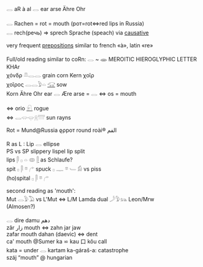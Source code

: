 𓂋 aR à al 𓂋 ear arse Ähre Ohr  

𓂋 Rachen = rot = mouth  (рот=rot⇔red lips in Russia)  
𓂋 rech(речь) => sprech Sprache (speach) via [causative](causative)  

very frequent [prepositions](Prepositions) similar to french «à», latin «re»  

Full/old reading similar to coRn: 
𓂋 ~ 𐦑	MEROITIC HIEROGLYPHIC LETTER KHAr	 
χόνδρ 𓌨𓂋𓂋 grain corn Kern χοῖρ  
χοῖρος 𓂋𓂋𓅱𓏏  [𓃟](𓃟)     sow  
Korn Ähre Ohr ear 𓂋 Ære arse = 𓂋 ⇔ os = mouth  

⇔ orio [𓍯](𓍯) rogue  
⇔ 𓂋𓂌𓂍𓇶𓇲 sun rayns  

Rot = Mund@Russia ϱρрот round roài® الفم  

R as L : Lip 𓂋 ellipse  
PS vs SP  slippery lispel lip split  
lips 𓋴 𓊪 𓏏 𓂏   [𓋴](𓋴) as Schlaufe?  
spit 𓊪  𓋴  𓎼  𓂐  spuck  𓊪  𓊃  𓎼  𓄑  𓀁    vs piss  
(ho)spital   𓊪  𓋴  𓎼  𓂐  

second reading as 'mouth':  
Mut 𓂋𓅱𓅐 vs L'Mut ⇔ L/M Lamda dual 𓌳𓅱𓃬 Leon/Mrw  
(Almosen?)  

𓂋 dire damu  دهم  
   zâr زار mouth ⇔ zahn jar jaw  
   zafar mouth dahan (daevic) ⇔ dent  
   ca' mouth @Sumer  ka ⋍ kau 口 kǒu call  
   kata = under 𓂋 kartam  ka-gáraš-a: catastrophe  
   száj “mouth” @ hungarian  

